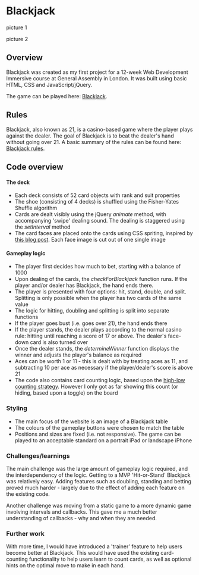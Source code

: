 # Blackjack

picture 1

picture 2

## Overview
Blackjack was created as my first project for a 12-week Web Development Immersive course at General Assembly in London. It was built using basic HTML, CSS and JavaScript/jQuery. 

The game can be played here: [Blackjack](https://js-blackjack.herokuapp.com/).

## Rules
Blackjack, also known as 21, is a casino-based game where the player plays against the dealer. The goal of Blackjack is to beat the dealer's hand without going over 21. A basic summary of the rules can be found here: [Blackjack rules](http://www.hitorstand.net/strategy.php).

## Code overview

#### The deck

- Each deck consists of 52 card objects with rank and suit properties
- The shoe (consisting of 4 decks) is shuffled using the Fisher-Yates Shuffle algorithm
- Cards are dealt visibly using the jQuery *animate* method, with accompanying 'swipe' dealing sound. The dealing is staggered using the *setInterval* method
- The card faces are placed onto the cards using CSS spriting, inspired by [this blog post](https://spin.atomicobject.com/2013/02/22/css-sprite-semantics-scaleability/). Each face image is cut out of one single image

#### Gameplay logic

- The player first decides how much to bet, starting with a balance of 1000
- Upon dealing of the cards, the *checkForBlackjack* function runs. If the player and/or dealer has Blackjack, the hand ends there.
- The player is presented with four options: hit, stand, double, and split. Splitting is only possible when the player has two cards of the same value
- The logic for hitting, doubling and splitting is split into separate functions
- If the player goes bust (i.e. goes over 21), the hand ends there
- If the player stands, the dealer plays according to the normal casino rule: hitting until reaching a score of 17 or above. The dealer's face-down card is also turned over
- Once the dealer stands, the *determineWinner* function displays the winner and adjusts the player's balance as required
- Aces can be worth 1 or 11 - this is dealt with by treating aces as 11, and subtracting 10 per ace as necessary if the player/dealer's score is above 21
- The code also contains card counting logic, based upon the [high-low counting strategy](https://wizardofodds.com/games/blackjack/card-counting/high-low/). However I only got as far showing this count (or hiding, based upon a toggle) on the board

### Styling

- The main focus of the website is an image of a Blackjack table
- The colours of the gameplay buttons were chosen to match the table
- Positions and sizes are fixed (i.e. not responsive). The game can be played to an acceptable standard on a portrait iPad or landscape iPhone

### Challenges/learnings

The main challenge was the large amount of gameplay logic required, and the interdependency of the logic. Getting to a MVP 'Hit-or-Stand' Blackjack was relatively easy. Adding features such as doubling, standing and betting proved much harder - largely due to the effect of adding each feature on the existing code. 

Another challenge was moving from a static game to a more dynamic game involving intervals and callbacks. This gave me a much better understanding of callbacks - why and when they are needed.

### Further work

With more time, I would have introduced a 'trainer' feature to help users become better at Blackjack. This would have used the existing card-counting functionality to help users learn to count cards, as well as optional hints on the optimal move to make in each hand.




